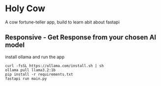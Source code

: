 # Holy Cow
A cow fortune-teller app, build to learn abit about fastapi

## Responsive - Get Response from your chosen AI model

install ollama and run the app

```
curl -fsSL https://ollama.com/install.sh | sh
ollama pull llama3.2:1b
pip install -r requirements.txt
fastapi run main.py
```
